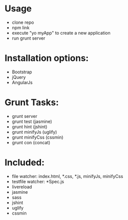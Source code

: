 Usage
======
- clone repo
- npm link
- execute "yo myApp" to create a new application
- run grunt server 


Installation options:
=====================
- Bootstrap
- jQuery
- AngularJs


Grunt Tasks:
============
- grunt server
- grunt test (jasmine)
- grunt hint (jshint)
- grunt minifyJs (uglify)
- grunt minifyCss (cssmin)
- grunt con (concat)


Included:
=========
- file watcher: index.html, *.css, *.js, minifyJs, minifyCss
- testfile watcher:  *Spec.js
- livereload
- jasmine
- sass
- jshint
- uglify
- cssmin


